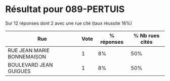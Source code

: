 # Résultat pour 089-PERTUIS

Sur 12 réponses dont 2 avec une rue cité (taux réussite 16%)

| Rue | Vote | % réponses | % Nb rues cités|
|-----|------|------------|----------------|
| RUE JEAN MARIE BONNEMAISON | 1 | 8% | 50%|
| BOULEVARD JEAN GUIGUES | 1 | 8% | 50%|
